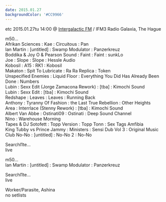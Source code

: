 ```yaml
---
date: 2015.01.27
backgroundColor: '#CC9966'
---
```


etc 2015.01.27tu 14:00 @ [Intergalactic FM](http://www.intergalacticfm.com/) / IFM3 Radio Galaxia, The Hague  

m50...  
Afrikan Sciences : Kae : Circuitous : Pan  
Ian Martin : \[untitled\] : Swamp Modulator : Panzerkreuz  
Boddika & Joy O & Pearson Sound : Faint : Faint : sunkLo  
Joe : Slope : Slope : Hessle Audio  
Kobosil : A15 : RK1 : Kobosil  
Makaton : Spit To Lubricate : Ra Ra Replica : Token  
Unspecified Enemies : Liquid Floor : Everything You Did Has Already Been Done : Numbers  
Lubin : Sexx Edit (Jorge Zamacona Rework) : \[tba\] : Kimochi Sound  
Lubin : Sexx Edit : \[tba\] : Kimochi Sound  
Redshape : Leaves : Leaves : Running Back  
Anthony : Tyranny Of Fashion : the Last True Rebellion : Other Heights  
Area : Interrlace (Stenny Rework) : \[tba\] : Kimochi Sound  
Albert Van Abbe : Ostinati09 : Ostinati : Deep Sound Channel  
Nino : Warehouse Morning  
Tapes & DJ Sotofett : Topp Version : Topp Tonn : Sex Tags Amfibia  
King Tubby vs Prince Jammy : Ministers : Sensi Dub Vol 3 : Original Music  
Club No-No : \[untitled\] : No-No 2 : No-No  

Searchl1te...  
live  

m50...  
Ian Martin : \[untitled\] : Swamp Modulator : Panzerkreuz  

Searchl1te...  
live  

Worker/Parasite, Ashina  
no setlists